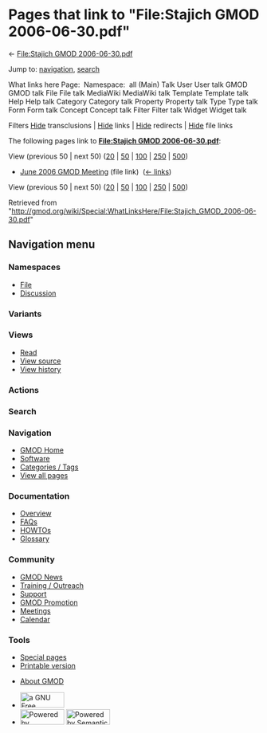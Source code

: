 <div id="mw-page-base" class="noprint">

</div>

<div id="mw-head-base" class="noprint">

</div>

<div id="content" class="mw-body" role="main">

<span id="top"></span>

<div id="mw-js-message" style="display:none;">

</div>



# <span dir="auto">Pages that link to "File:Stajich GMOD 2006-06-30.pdf"</span>

<div id="bodyContent">

<div id="contentSub">

← [File:Stajich GMOD
2006-06-30.pdf](/wiki/File:Stajich_GMOD_2006-06-30.pdf "File:Stajich GMOD 2006-06-30.pdf")

</div>

<div id="jump-to-nav" class="mw-jump">

Jump to: [navigation](#mw-navigation), [search](#p-search)

</div>

<div id="mw-content-text">

What links here Page:  Namespace:  all (Main) Talk User User talk GMOD
GMOD talk File File talk MediaWiki MediaWiki talk Template Template talk
Help Help talk Category Category talk Property Property talk Type Type
talk Form Form talk Concept Concept talk Filter Filter talk Widget
Widget talk

Filters
[Hide](/mediawiki/index.php?title=Special:WhatLinksHere/File:Stajich_GMOD_2006-06-30.pdf&hidetrans=1 "Special:WhatLinksHere/File:Stajich GMOD 2006-06-30.pdf")
transclusions \|
[Hide](/mediawiki/index.php?title=Special:WhatLinksHere/File:Stajich_GMOD_2006-06-30.pdf&hidelinks=1 "Special:WhatLinksHere/File:Stajich GMOD 2006-06-30.pdf")
links \|
[Hide](/mediawiki/index.php?title=Special:WhatLinksHere/File:Stajich_GMOD_2006-06-30.pdf&hideredirs=1 "Special:WhatLinksHere/File:Stajich GMOD 2006-06-30.pdf")
redirects \|
[Hide](/mediawiki/index.php?title=Special:WhatLinksHere/File:Stajich_GMOD_2006-06-30.pdf&hideimages=1 "Special:WhatLinksHere/File:Stajich GMOD 2006-06-30.pdf")
file links

The following pages link to **[File:Stajich GMOD
2006-06-30.pdf](/wiki/File:Stajich_GMOD_2006-06-30.pdf "File:Stajich GMOD 2006-06-30.pdf")**:

View (previous 50 \| next 50)
([20](/mediawiki/index.php?title=Special:WhatLinksHere/File:Stajich_GMOD_2006-06-30.pdf&limit=20 "Special:WhatLinksHere/File:Stajich GMOD 2006-06-30.pdf")
\|
[50](/mediawiki/index.php?title=Special:WhatLinksHere/File:Stajich_GMOD_2006-06-30.pdf&limit=50 "Special:WhatLinksHere/File:Stajich GMOD 2006-06-30.pdf")
\|
[100](/mediawiki/index.php?title=Special:WhatLinksHere/File:Stajich_GMOD_2006-06-30.pdf&limit=100 "Special:WhatLinksHere/File:Stajich GMOD 2006-06-30.pdf")
\|
[250](/mediawiki/index.php?title=Special:WhatLinksHere/File:Stajich_GMOD_2006-06-30.pdf&limit=250 "Special:WhatLinksHere/File:Stajich GMOD 2006-06-30.pdf")
\|
[500](/mediawiki/index.php?title=Special:WhatLinksHere/File:Stajich_GMOD_2006-06-30.pdf&limit=500 "Special:WhatLinksHere/File:Stajich GMOD 2006-06-30.pdf"))

- [June 2006 GMOD
  Meeting](/wiki/June_2006_GMOD_Meeting "June 2006 GMOD Meeting") (file
  link) ‎ <span class="mw-whatlinkshere-tools">([←
  links](/mediawiki/index.php?title=Special:WhatLinksHere&target=June+2006+GMOD+Meeting "Special:WhatLinksHere"))</span>

View (previous 50 \| next 50)
([20](/mediawiki/index.php?title=Special:WhatLinksHere/File:Stajich_GMOD_2006-06-30.pdf&limit=20 "Special:WhatLinksHere/File:Stajich GMOD 2006-06-30.pdf")
\|
[50](/mediawiki/index.php?title=Special:WhatLinksHere/File:Stajich_GMOD_2006-06-30.pdf&limit=50 "Special:WhatLinksHere/File:Stajich GMOD 2006-06-30.pdf")
\|
[100](/mediawiki/index.php?title=Special:WhatLinksHere/File:Stajich_GMOD_2006-06-30.pdf&limit=100 "Special:WhatLinksHere/File:Stajich GMOD 2006-06-30.pdf")
\|
[250](/mediawiki/index.php?title=Special:WhatLinksHere/File:Stajich_GMOD_2006-06-30.pdf&limit=250 "Special:WhatLinksHere/File:Stajich GMOD 2006-06-30.pdf")
\|
[500](/mediawiki/index.php?title=Special:WhatLinksHere/File:Stajich_GMOD_2006-06-30.pdf&limit=500 "Special:WhatLinksHere/File:Stajich GMOD 2006-06-30.pdf"))

</div>

<div class="printfooter">

Retrieved from
"<http://gmod.org/wiki/Special:WhatLinksHere/File:Stajich_GMOD_2006-06-30.pdf>"

</div>

<div id="catlinks" class="catlinks catlinks-allhidden">

</div>

<div class="visualClear">

</div>

</div>

</div>

<div id="mw-navigation">

## Navigation menu

<div id="mw-head">



<div id="left-navigation">

<div id="p-namespaces" class="vectorTabs" role="navigation"
aria-labelledby="p-namespaces-label">

### Namespaces

- <span id="ca-nstab-image"><a href="/wiki/File:Stajich_GMOD_2006-06-30.pdf" accesskey="c"
  title="View the file page [c]">File</a></span>
- <span id="ca-talk"><a
  href="/mediawiki/index.php?title=File_talk:Stajich_GMOD_2006-06-30.pdf&amp;action=edit&amp;redlink=1"
  accesskey="t"
  title="Discussion about the content page [t]">Discussion</a></span>

</div>

<div id="p-variants" class="vectorMenu emptyPortlet" role="navigation"
aria-labelledby="p-variants-label">

### 

### Variants[](#)

<div class="menu">

</div>

</div>

</div>

<div id="right-navigation">

<div id="p-views" class="vectorTabs" role="navigation"
aria-labelledby="p-views-label">

### Views

- <span id="ca-view">[Read](/wiki/File:Stajich_GMOD_2006-06-30.pdf)</span>
- <span id="ca-viewsource"><a
  href="/mediawiki/index.php?title=File:Stajich_GMOD_2006-06-30.pdf&amp;action=edit"
  accesskey="e" title="This page is protected.
  You can view its source [e]">View source</a></span>
- <span id="ca-history"><a
  href="/mediawiki/index.php?title=File:Stajich_GMOD_2006-06-30.pdf&amp;action=history"
  accesskey="h" title="Past revisions of this page [h]">View history</a></span>

</div>

<div id="p-cactions" class="vectorMenu emptyPortlet" role="navigation"
aria-labelledby="p-cactions-label">

### Actions[](#)

<div class="menu">

</div>

</div>

<div id="p-search" role="search">

### Search

<div id="simpleSearch">

</div>

</div>

</div>

</div>

<div id="mw-panel">

<div id="p-logo" role="banner">

<a href="/wiki/Main_Page"
style="background-image: url(http://gmod.org/images/GMOD-cogs.png);"
title="Visit the main page"></a>

</div>

<div id="p-Navigation" class="portal" role="navigation"
aria-labelledby="p-Navigation-label">

### Navigation

<div class="body">

- <span id="n-GMOD-Home">[GMOD Home](/wiki/Main_Page)</span>
- <span id="n-Software">[Software](/wiki/GMOD_Components)</span>
- <span id="n-Categories-.2F-Tags">[Categories /
  Tags](/wiki/Categories)</span>
- <span id="n-View-all-pages">[View all
  pages](/wiki/Special:AllPages)</span>

</div>

</div>

<div id="p-Documentation" class="portal" role="navigation"
aria-labelledby="p-Documentation-label">

### Documentation

<div class="body">

- <span id="n-Overview">[Overview](/wiki/Overview)</span>
- <span id="n-FAQs">[FAQs](/wiki/Category:FAQ)</span>
- <span id="n-HOWTOs">[HOWTOs](/wiki/Category:HOWTO)</span>
- <span id="n-Glossary">[Glossary](/wiki/Glossary)</span>

</div>

</div>

<div id="p-Community" class="portal" role="navigation"
aria-labelledby="p-Community-label">

### Community

<div class="body">

- <span id="n-GMOD-News">[GMOD News](/wiki/GMOD_News)</span>
- <span id="n-Training-.2F-Outreach">[Training /
  Outreach](/wiki/Training_and_Outreach)</span>
- <span id="n-Support">[Support](/wiki/Support)</span>
- <span id="n-GMOD-Promotion">[GMOD
  Promotion](/wiki/GMOD_Promotion)</span>
- <span id="n-Meetings">[Meetings](/wiki/Meetings)</span>
- <span id="n-Calendar">[Calendar](/wiki/Calendar)</span>

</div>

</div>

<div id="p-tb" class="portal" role="navigation"
aria-labelledby="p-tb-label">

### Tools

<div class="body">

- <span id="t-specialpages"><a href="/wiki/Special:SpecialPages" accesskey="q"
  title="A list of all special pages [q]">Special pages</a></span>
- <span id="t-print"><a
  href="/mediawiki/index.php?title=Special:WhatLinksHere/File:Stajich_GMOD_2006-06-30.pdf&amp;printable=yes"
  rel="alternate" accesskey="p"
  title="Printable version of this page [p]">Printable version</a></span>

</div>

</div>

</div>

</div>

<div id="footer" role="contentinfo">

- <span id="footer-places-about">[About
  GMOD](/wiki/GMOD:About "GMOD:About")</span>

<!-- -->

- <span id="footer-copyrightico">[<img src="http://www.gnu.org/graphics/gfdl-logo-small.png" width="88"
  height="31" alt="a GNU Free Documentation License" />](http://www.gnu.org/licenses/fdl-1.3.html)</span>
- <span id="footer-poweredbyico">[<img src="/mediawiki/skins/common/images/poweredby_mediawiki_88x31.png"
  width="88" height="31" alt="Powered by MediaWiki" />](//www.mediawiki.org/)
  [<img
  src="/mediawiki/extensions/SemanticMediaWiki/includes/../resources/images/smw_button.png"
  width="88" height="31" alt="Powered by Semantic MediaWiki" />](https://www.semantic-mediawiki.org/wiki/Semantic_MediaWiki)</span>

<div style="clear:both">

</div>

</div>
